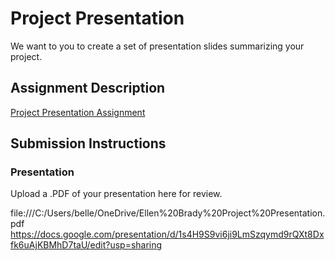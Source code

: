 # Project Presentation
We want to you to create a set of presentation slides summarizing your project.

## Assignment Description
[Project Presentation Assignment](https://education.launchcode.org/liftoff/modules/assignments/project-presentation)

## Submission Instructions

### Presentation
Upload a .PDF of your presentation here for review.

file:///C:/Users/belle/OneDrive/Ellen%20Brady%20Project%20Presentation.pdf
https://docs.google.com/presentation/d/1s4H9S9vi6ji9LmSzqymd9rQXt8Dxfk6uAjKBMhD7taU/edit?usp=sharing